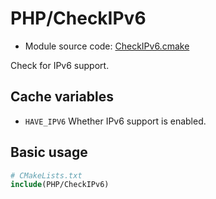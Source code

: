 <!-- This is auto-generated file. -->
# PHP/CheckIPv6

* Module source code: [CheckIPv6.cmake](https://github.com/petk/php-build-system/blob/master/cmake/cmake/modules/PHP/CheckIPv6.cmake)

Check for IPv6 support.

## Cache variables

* `HAVE_IPV6`
  Whether IPv6 support is enabled.

## Basic usage

```cmake
# CMakeLists.txt
include(PHP/CheckIPv6)
```
